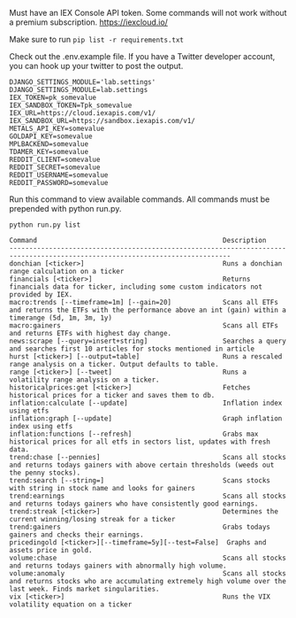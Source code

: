 Must have an IEX Console API token. Some commands will not work without a premium subscription.
https://iexcloud.io/



Make sure to run ```pip list -r requirements.txt```

Check out the .env.example file. If you have a Twitter developer account, you can hook up your twitter to post the output.


```
DJANGO_SETTINGS_MODULE='lab.settings'
DJANGO_SETTINGS_MODULE=lab.settings
IEX_TOKEN=pk_somevalue
IEX_SANDBOX_TOKEN=Tpk_somevalue
IEX_URL=https://cloud.iexapis.com/v1/
IEX_SANDBOX_URL=https://sandbox.iexapis.com/v1/
METALS_API_KEY=somevalue
GOLDAPI_KEY=somevalue
MPLBACKEND=somevalue
TDAMER_KEY=somevalue
REDDIT_CLIENT=somevalue
REDDIT_SECRET=somevalue
REDDIT_USERNAME=somevalue
REDDIT_PASSWORD=somevalue
```

Run this command to view available commands. All commands must be prepended with python run.py.


```python run.py list```

```
Command                                               Description
------------------------------------------------------------------------------------------------------------------------------
donchian [<ticker>]                                   Runs a donchian range calculation on a ticker
financials [<ticker>]                                 Returns financials data for ticker, including some custom indicators not provided by IEX.
macro:trends [--timeframe=1m] [--gain=20]             Scans all ETFs and returns the ETFs with the performance above an int (gain) within a timerange (5d, 1m, 3m, 1y)
macro:gainers                                         Scans all ETFs and returns ETFs with highest day change.
news:scrape [--query=insert+string]                   Searches a query and searches first 10 articles for stocks mentioned in article
hurst [<ticker>] [--output=table]                     Runs a rescaled range analysis on a ticker. Output defaults to table.
range [<ticker>] [--tweet]                            Runs a volatility range analysis on a ticker.
historicalprices:get [<ticker>]                       Fetches historical prices for a ticker and saves them to db.
inflation:calculate [--update]                        Inflation index using etfs
inflation:graph [--update]                            Graph inflation index using etfs
inflation:functions [--refresh]                       Grabs max historical prices for all etfs in sectors list, updates with fresh data.
trend:chase [--pennies]                               Scans all stocks and returns todays gainers with above certain thresholds (weeds out the penny stocks).
trend:search [--string=]                              Scans stocks with string in stock name and looks for gainers
trend:earnings                                        Scans all stocks and returns todays gainers who have consistently good earnings.
trend:streak [<ticker>]                               Determines the current winning/losing streak for a ticker
trend:gainers                                         Grabs todays gainers and checks their earnings.
pricedingold [<ticker>][--timeframe=5y][--test=False]  Graphs and assets price in gold.
volume:chase                                          Scans all stocks and returns todays gainers with abnormally high volume.
volume:anomaly                                        Scans all stocks and returns stocks who are accumulating extremely high volume over the last week. Finds market singularities.
vix [<ticker>]                                        Runs the VIX volatility equation on a ticker
```
